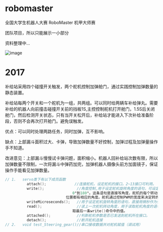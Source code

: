 # robomaster
全国大学生机器人大赛 RoboMaster 机甲大师赛 

团队项目，所以只能展示一小部分

资料整理中...

![image](https://user-images.githubusercontent.com/47512823/192125111-bae2a9d6-8e50-4656-bad6-5d96ba111ccf.png)

# 2017

补给站采用四个碰撞开关触发，两个舵机控制加弹舱门，通过实践控制加弹数量的静态装置。

补给站每两个开关和一个舵机为一组，共两组。可以同时给两辆车补给弹丸。需要补给的机器人向前撞击碰撞开关前的挡板1S,主控控制舵机打开舱门，1.5S后关闭舱门，然后检测开关状态，只有当开关松开后，补给站才能进入下次补给准备阶段，否则不会再次打开舱门。避免误触发。

优点：可以同时处理两路任务，同时加弹，互不影响。

缺点：上部漏斗面积过大、卡弹，导致加弹数量不好控制，加弹过程及加弹量操作手不知道。

改进意见：上部漏斗慢慢试卡弹问题，面积缩小。机器人回补给站次数有限，所以加弹数量不限制，一次将漏斗中弹药加完，加弹机器人摄像头前方加面镜子，保证操作手能看见加弹数量。


```cpp
// 1.	servo类下有以下成员函数
          attach();      		//连接舵机，设定舵机的接口。2~13接口可利用。
          write();               //角度控制,用于设定舵机旋转角度的语句，可设定的角度范围是
							   0°到180°。这条语句是直接写角度，舵机的每个转动到了一个
							位置都有相应的角度。舵机通过控制PWM的宽度来决定转的角度。
          writeMicroseconds();   //用于设定舵机旋转角度的语句，直接用微秒作为参数。
          read();                //读上一次舵机转动角度，用于读取舵机角度的语句，可理解为读
							   取最后一条write()命令中的值。
          attached();            //判断舵机参数是否已发送到舵机所在接口。
          detach();              //断开舵机连接
// 2.	void test_Steering_gear()//串口接收数据并对舵机赋值（调试用）
```
